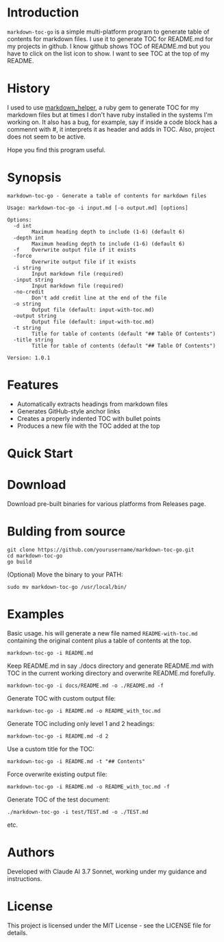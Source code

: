 # Introduction

`markdown-toc-go` is a simple multi-platform program to generate table of contents for markdown files. 
I use it to generate TOC for README.md for my projects in github. 
I know github shows TOC of README.md but you have
to click on the list icon to show. I want to see TOC at the top of my README.

# History
I used to use
[markdown_helper](https://github.com/BurdetteLamar/markdown_helper), a ruby gem to generate TOC
for my markdown files but at times I don't have ruby installed in the systems I'm working on. 
It also has a bug, for example, say if inside a code block has a commennt with #, it interprets 
it as header and adds in TOC. Also, project does not seem to be active.

Hope you find this program useful.

# Synopsis
```
markdown-toc-go - Generate a table of contents for markdown files

Usage: markdown-toc-go -i input.md [-o output.md] [options]

Options:
  -d int
    	Maximum heading depth to include (1-6) (default 6)
  -depth int
    	Maximum heading depth to include (1-6) (default 6)
  -f	Overwrite output file if it exists
  -force
    	Overwrite output file if it exists
  -i string
    	Input markdown file (required)
  -input string
    	Input markdown file (required)
  -no-credit
    	Don't add credit line at the end of the file
  -o string
    	Output file (default: input-with-toc.md)
  -output string
    	Output file (default: input-with-toc.md)
  -t string
    	Title for table of contents (default "## Table Of Contents")
  -title string
    	Title for table of contents (default "## Table Of Contents")

Version: 1.0.1
```
# Features

- Automatically extracts headings from markdown files
- Generates GitHub-style anchor links
- Creates a properly indented TOC with bullet points
- Produces a new file with the TOC added at the top

# Quick Start

# Download

Download pre-built binaries for various platforms from Releases page.

# Bulding from source

   ```
   git clone https://github.com/yourusername/markdown-toc-go.git
   cd markdown-toc-go
   go build
   ```

(Optional) Move the binary to your PATH:
   ```
   sudo mv markdown-toc-go /usr/local/bin/
   ```

# Examples

Basic usage. his will generate a new file named `README-with-toc.md` containing the original content plus a table of contents at the top.
```
markdown-toc-go -i README.md
```

Keep README.md in say ./docs directory and generate README.md with TOC in 
the current working directory and overwrite README.md forefully.

```
markdown-toc-go -i docs/README.md -o ./README.md -f
```

Generate TOC with custom output file:
```
markdown-toc-go -i README.md -o README_with_toc.md
```
Generate TOC including only level 1 and 2 headings:
```
markdown-toc-go -i README.md -d 2
```

Use a custom title for the TOC:
```
markdown-toc-go -i README.md -t "## Contents"
```

Force overwrite existing output file:
```
markdown-toc-go -i README.md -o README_with_toc.md -f
```

Generate TOC of the test document:
```
./markdown-toc-go -i test/TEST.md -o ./TEST.md
```

etc.

# Authors

Developed with Claude AI 3.7 Sonnet, working under my guidance and instructions.

# License

This project is licensed under the MIT License - see the LICENSE file for details.

